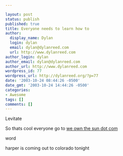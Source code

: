 ```yaml
---

layout: post
status: publish
published: true
title: Everyone needs to learn how to
author:
  display_name: Dylan
  login: dylan
  email: dylan@dylanreed.com
  url: http://www.dylanreed.com
author_login: dylan
author_email: dylan@dylanreed.com
author_url: http://www.dylanreed.com
wordpress_id: 77
wordpress_url: http://dylanreed.org/?p=77
date: '2003-10-24 08:44:26 -0500'
date_gmt: '2003-10-24 14:44:26 -0500'
categories:
- Awesome
tags: []
comments: []
---
```


Levitate

So thats cool everyone go to [we own the sun dot com][1]

   [1]: http://www.weownthesun.com

word

harper is coming out to colorado tonight
